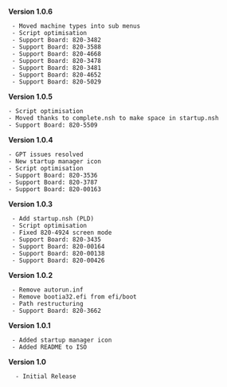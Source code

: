 **Version 1.0.6**
```
 - Moved machine types into sub menus
 - Script optimisation
 - Support Board: 820-3482
 - Support Board: 820-3588
 - Support Board: 820-4668
 - Support Board: 820-3478
 - Support Board: 820-3481
 - Support Board: 820-4652
 - Support Board: 820-5029
```
**Version 1.0.5**
 ```
 - Script optimisation
 - Moved thanks to complete.nsh to make space in startup.nsh
 - Support Board: 820-5509
 ```
**Version 1.0.4**
 ```
 - GPT issues resolved
 - New startup manager icon
 - Script optimisation
 - Support Board: 820-3536
 - Support Board: 820-3787
 - Support Board: 820-00163
 ```
**Version 1.0.3**
```
 - Add startup.nsh (PLD)
 - Script optimisation
 - Fixed 820-4924 screen mode
 - Support Board: 820-3435
 - Support Board: 820-00164
 - Support Board: 820-00138
 - Support Board: 820-00426
```
**Version 1.0.2**
```
 - Remove autorun.inf
 - Remove bootia32.efi from efi/boot
 - Path restructuring
 - Support Board: 820-3662
```
**Version 1.0.1**
```
 - Added startup manager icon
 - Added README to ISO
```
**Version 1.0**
```
  - Initial Release
```